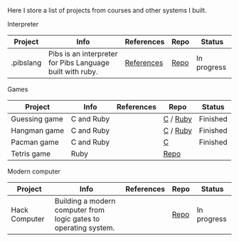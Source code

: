 Here I store a list of projects from courses and other systems I built.

Interpreter

| Project | Info | References | Repo | Status |
| -- | -- | -- | -- | -- |
| .pibslang | Pibs is an interpreter for Pibs Language built with ruby. | [References](https://github.com/biancaguzenski/learning-path/blob/master/references.md) | [Repo](https://github.com/biancaguzenski/pibs-lang) | In progress |

Games

| Project | Info | References | Repo | Status |
| -- | -- | -- | -- | -- |
| Guessing game | C and Ruby | | [C](https://github.com/biancaguzenski/learning-path/tree/master/Projects/guessGame) / [Ruby](https://github.com/biancaguzenski/learning-path/tree/master/Projects/guessGameRuby)| Finished |
| Hangman game |  C and Ruby | | [C](https://github.com/biancaguzenski/learning-path/tree/master/Projects/hangman) / [Ruby](https://github.com/biancaguzenski/learning-path/tree/master/Projects/hangmanRuby) | Finished |
| Pacman game | C and Ruby | | [C](https://github.com/biancaguzenski/learning-path/tree/master/Projects/pacman)| Finished |
| Tetris game | Ruby | | [Repo](https://github.com/biancaguzenski/learning-path/tree/master/Courses/Prog_Lang_Course_Ruby/tetris)

Modern computer

| Project | Info | References | Repo | Status |
| -- | -- | -- | -- | -- |
| Hack Computer | Building a modern computer from logic gates to operating system. | | [Repo](https://github.com/biancaguzenski/learning-path/tree/master/Courses/NandToTetris) | In progress |
